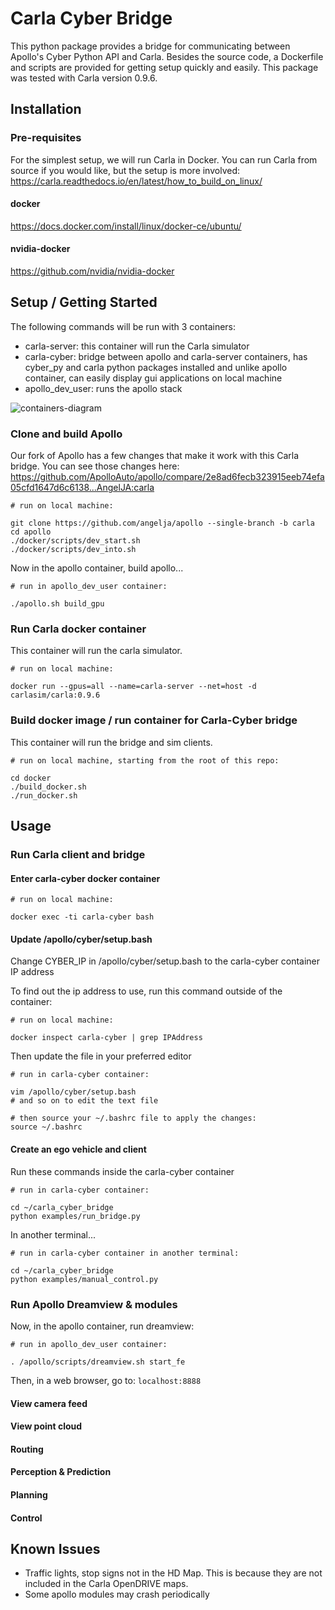# Carla Cyber Bridge

This python package provides a bridge for communicating between Apollo's Cyber Python API and Carla.  Besides the source code, a Dockerfile and scripts are provided for getting setup quickly and easily.  This package was tested with Carla version 0.9.6.

## Installation

### Pre-requisites

For the simplest setup, we will run Carla in Docker.  You can run Carla from source if you would like, but the setup is more involved: https://carla.readthedocs.io/en/latest/how_to_build_on_linux/

#### docker

https://docs.docker.com/install/linux/docker-ce/ubuntu/

#### nvidia-docker

https://github.com/nvidia/nvidia-docker

## Setup / Getting Started

The following commands will be run with 3 containers:

- carla-server: this container will run the Carla simulator
- carla-cyber: bridge between apollo and carla-server containers, has cyber_py and carla python packages installed and unlike apollo container, can easily display gui applications on local machine
- apollo_dev_user: runs the apollo stack

![containers-diagram](https://user-images.githubusercontent.com/3516571/69467349-66ac7b00-0d3c-11ea-9a81-ef87cfbb6b21.png)

### Clone and build Apollo

Our fork of Apollo has a few changes that make it work with this Carla bridge.  You can see those changes here: https://github.com/ApolloAuto/apollo/compare/2e8ad6fecb323915eeb74efa05cfd1647d6c6138...AngelJA:carla

```
# run on local machine:

git clone https://github.com/angelja/apollo --single-branch -b carla
cd apollo
./docker/scripts/dev_start.sh
./docker/scripts/dev_into.sh
```

Now in the apollo container, build apollo...
```
# run in apollo_dev_user container:

./apollo.sh build_gpu
```

### Run Carla docker container

This container will run the carla simulator.

```
# run on local machine:

docker run --gpus=all --name=carla-server --net=host -d carlasim/carla:0.9.6
```

### Build docker image / run container for Carla-Cyber bridge

This container will run the bridge and sim clients.

```
# run on local machine, starting from the root of this repo:

cd docker
./build_docker.sh
./run_docker.sh
```

## Usage

### Run Carla client and bridge

#### Enter carla-cyber docker container

```
# run on local machine:

docker exec -ti carla-cyber bash
```

#### Update /apollo/cyber/setup.bash

Change CYBER_IP in /apollo/cyber/setup.bash to the carla-cyber container IP address

To find out the ip address to use, run this command outside of the container:

```
# run on local machine:

docker inspect carla-cyber | grep IPAddress
```

Then update the file in your preferred editor

```
# run in carla-cyber container:

vim /apollo/cyber/setup.bash
# and so on to edit the text file

# then source your ~/.bashrc file to apply the changes:
source ~/.bashrc
```

#### Create an ego vehicle and client

Run these commands inside the carla-cyber container

```
# run in carla-cyber container:

cd ~/carla_cyber_bridge
python examples/run_bridge.py
```

In another terminal...

```
# run in carla-cyber container in another terminal:

cd ~/carla_cyber_bridge
python examples/manual_control.py
```

### Run Apollo Dreamview & modules

Now, in the apollo container, run dreamview:

```
# run in apollo_dev_user container:

. /apollo/scripts/dreamview.sh start_fe
```

Then, in a web browser, go to: `localhost:8888`

#### View camera feed

#### View point cloud

#### Routing

#### Perception & Prediction

#### Planning

#### Control

## Known Issues

- Traffic lights, stop signs not in the HD Map.  This is because they are not included in the Carla OpenDRIVE maps.
- Some apollo modules may crash periodically